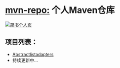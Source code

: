 
# [mvn-repo:](https://github.com/walkermanX/mvn-repo) 个人Maven仓库

[![简书个人页](https://img.shields.io/badge/%E7%AE%80%E4%B9%A6-Lucky__Zhang-orange.svg?style=plastic&colorA=f2715f&colorB=10b23c)](http://www.jianshu.com/u/b9cbfe0a7f35)

## 项目列表：
* [Abstractlistadapters](https://github.com/walkermanX/abstractlistadapters)
* 持续更新中...
